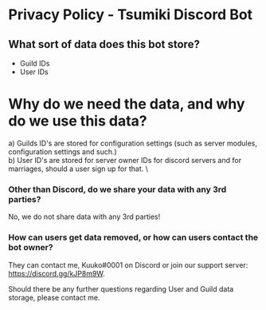 # Privacy Policy - Tsumiki Discord Bot

## What sort of data does this bot store?
- Guild IDs
- User IDs

# Why do we need the data, and why do we use this data?
a) Guilds ID's are stored for configuration settings (such as server modules, configuration settings and such.) \
b) User ID's are stored for server owner IDs for discord servers and for marriages, should a user sign up for that. \

### Other than Discord, do we share your data with any 3rd parties?
No, we do not share data with any 3rd parties!

### How can users get data removed, or how can users contact the bot owner?
They can contact me, Kuuko#0001 on Discord or join our support server: https://discord.gg/kJP8m9W.

Should there be any further questions regarding User and Guild data storage, please contact me.
